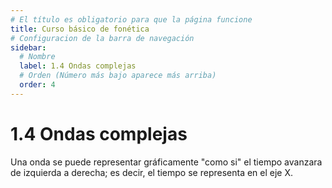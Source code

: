 ```yaml
---
# El título es obligatorio para que la página funcione
title: Curso básico de fonética
# Configuracion de la barra de navegación
sidebar:
  # Nombre
  label: 1.4 Ondas complejas
  # Orden (Número más bajo aparece más arriba)
  order: 4
---
```

# 1.4 Ondas complejas

Una onda se puede representar gráficamente "como si" el tiempo avanzara de izquierda a derecha; es decir, el tiempo se representa en el eje X.
<br>
